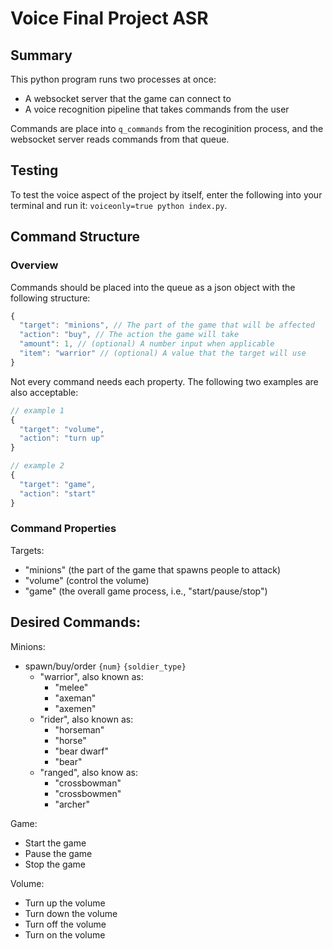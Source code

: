 # Voice Final Project ASR

## Summary
This python program runs two processes at once:
  - A websocket server that the game can connect to
  - A voice recognition pipeline that takes commands from the user

Commands are place into `q_commands` from the recoginition process, and the
websocket server reads commands from that queue.

## Testing
To test the voice aspect of the project by itself, enter the following into
your terminal and run it: `voiceonly=true python index.py`.

## Command Structure

### **Overview**
Commands should be placed into the queue as a json object with the following
structure:
```javascript
{
  "target": "minions", // The part of the game that will be affected
  "action": "buy", // The action the game will take
  "amount": 1, // (optional) A number input when applicable
  "item": "warrior" // (optional) A value that the target will use
}
```

Not every command needs each property. The following two examples are also
acceptable:
```javascript
// example 1
{
  "target": "volume",
  "action": "turn up"
}

// example 2
{
  "target": "game",
  "action": "start"
}
```

### **Command Properties**
Targets:
  - "minions" (the part of the game that spawns people to attack)
  - "volume" (control the volume)
  - "game" (the overall game process, i.e., "start/pause/stop")

## Desired Commands:
Minions:
  - spawn/buy/order `{num}` `{soldier_type}`
    - "warrior", also known as:
      - "melee"
      - "axeman"
      - "axemen"
    - "rider", also known as:
      - "horseman"
      - "horse"
      - "bear dwarf"
      - "bear"
    - "ranged", also know as:
      - "crossbowman"
      - "crossbowmen"
      - "archer"

Game:
  - Start the game
  - Pause the game
  - Stop the game

Volume:
  - Turn up the volume
  - Turn down the volume
  - Turn off the volume
  - Turn on the volume
